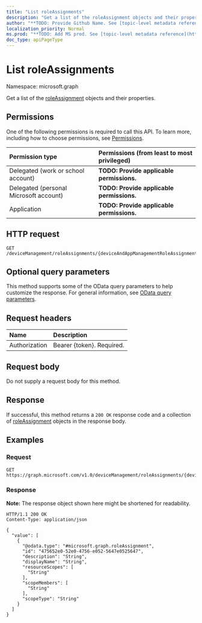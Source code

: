 ```yaml
---
title: "List roleAssignments"
description: "Get a list of the roleAssignment objects and their properties."
author: "**TODO: Provide Github Name. See [topic-level metadata reference](https://msgo.azurewebsites.net/add/document/guidelines/metadata.html#topic-level-metadata)**"
localization_priority: Normal
ms.prod: "**TODO: Add MS prod. See [topic-level metadata reference](https://msgo.azurewebsites.net/add/document/guidelines/metadata.html#topic-level-metadata)**"
doc_type: apiPageType
---
```


# List roleAssignments
Namespace: microsoft.graph



Get a list of the [roleAssignment](../resources/roleassignment.md) objects and their properties.

## Permissions
One of the following permissions is required to call this API. To learn more, including how to choose permissions, see [Permissions](/graph/permissions-reference).

|Permission type|Permissions (from least to most privileged)|
|:---|:---|
|Delegated (work or school account)|**TODO: Provide applicable permissions.**|
|Delegated (personal Microsoft account)|**TODO: Provide applicable permissions.**|
|Application|**TODO: Provide applicable permissions.**|

## HTTP request

<!-- {
  "blockType": "ignored"
}
-->
``` http
GET /deviceManagement/roleAssignments/{deviceAndAppManagementRoleAssignmentId}/roleDefinition/roleAssignments
```

## Optional query parameters
This method supports some of the OData query parameters to help customize the response. For general information, see [OData query parameters](/graph/query-parameters).

## Request headers
|Name|Description|
|:---|:---|
|Authorization|Bearer {token}. Required.|

## Request body
Do not supply a request body for this method.

## Response

If successful, this method returns a `200 OK` response code and a collection of [roleAssignment](../resources/roleassignment.md) objects in the response body.

## Examples

### Request
<!-- {
  "blockType": "request",
  "name": "list_roleassignment"
}
-->
``` http
GET https://graph.microsoft.com/v1.0/deviceManagement/roleAssignments/{deviceAndAppManagementRoleAssignmentId}/roleDefinition/roleAssignments
```


### Response
**Note:** The response object shown here might be shortened for readability.
<!-- {
  "blockType": "response",
  "truncated": true,
  "@odata.type": "Collection(microsoft.graph.roleAssignment)"
}
-->
``` http
HTTP/1.1 200 OK
Content-Type: application/json

{
  "value": [
    {
      "@odata.type": "#microsoft.graph.roleAssignment",
      "id": "475652e0-52e0-4756-e052-5647e0525647",
      "description": "String",
      "displayName": "String",
      "resourceScopes": [
        "String"
      ],
      "scopeMembers": [
        "String"
      ],
      "scopeType": "String"
    }
  ]
}
```

